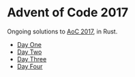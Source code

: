 # Advent of Code 2017

Ongoing solutions to [AoC 2017](http://adventofcode.com/2017), in Rust.


- [Day One](https://github.com/cmyr/advent-2017/blob/master/day_1/src/main.rs)
- [Day Two](https://github.com/cmyr/advent-2017/blob/master/day_2/src/main.rs)
- [Day Three](https://github.com/cmyr/advent-2017/blob/master/day_3/src/main.rs)
- [Day Four](https://github.com/cmyr/advent-2017/blob/master/day_4/src/main.rs)
